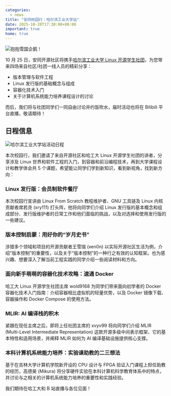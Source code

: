 ```yaml
---
categories:
  - news
title: "安同校园行：哈尔滨工业大学站"
date: 2025-10-20T17:30:00+08:00
important: true
home: true
---
```


![抱抱雪国企鹅！](/assets/news/aosc-hit.webp)

10 月 25 日，安同开源社区将携手[哈尔滨工业大学 Linux 开源学生社团](https://hitlug.org/)，为您带来四场来自社区/社团一线人员的精彩分享：

- 版本管理与软件工程
- Linux 发行版的基础概念与组成
- 容器化技术入门
- 关于计算机系统能力培养课程设计的讨论

而后，我们将与社团同学们一同自由讨论并约饭吹水，届时活动也将在 Bilibili 平台直播，敬请期待！

## 日程信息

![哈尔滨工业大学站活动日程](/assets/news/aosc-hit-poster.webp)

本次校园行，我们邀请了来自开源社区和哈工大 Linux 开源学生社团的讲者，分享涉及 Linux 世界和软件工程的入门，到容器和前沿编程技术，再到大学课程设计和教学体会共 5 个课题，希望能让同学们学到新知识，看到新视角，找到新方向：

### Linux 发行版：会员制软件餐厅

本次校园行宣讲由 Linux From Scratch 教程维护者、GNU 工具链及 Linux 内核贡献者席若尧 (xry111) 打头阵，他将向同学们介绍 Linux 发行版的基本概念和组成部分、发行版维护者的日常工作和他们面临的挑战，以及对选择和使用发行版的一些建议。

### 版本控制启蒙：用好你的“岁月史书”

涉猎多个领域和项目的开源贡献者王雪瑞 (xen0n) 以实际开源社区生活为例，介绍“版本控制”的重要性，以及关于“版本控制”的一种行之有效的认知框架。也为感兴趣、想要深入了解当前工程实践的同学介绍一些阅读材料和方向。

### 面向新手萌萌的容器化技术攻略：速通 Docker

哈工大 Linux 开源学生社团主席 wold9168 为同学们带来面向初学者的 Docker 容器化技术入门指南：介绍容器相比虚拟机的轻量优势，以及 Docker 镜像下载、容器操作和 Docker Compose 的使用方法。

### MLIR: AI 编译栈的积木

紧跟在现任主席之后，即将上任社团主席的 xvyv99 将向同学们介绍 MLIR (Multi-Level Intermediate Representation) 这款开源多级中间表示框架、它的基本特性和适用场景，并阐释 MLIR 如何为 AI 编译基础设施提供核心支撑。

### 本科计算机系统能力培养：实验课助教的二三想法

基于在吉林大学计算机学院新开设的 CPU 设计与 FPGA 验证入门课程上担任助教的经历，高德昊 (Mikura) 将分享硬件实验在本科计算机科学教育体系中的特点，并讨论与之相关的计算机系统能力培养的重要性和实践经验。

我们期待在哈工大和 B 站直播与各位见面！